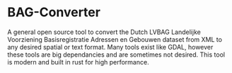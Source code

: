 # BAG-Converter
A general open source tool to convert the Dutch LVBAG Landelijke Voorziening Basisregistratie Adressen en Gebouwen dataset from XML to any desired spatial or text format. Many tools exist like GDAL, however these tools are big dependancies and are sometimes not desired. This tool is modern and built in rust for high performance.
